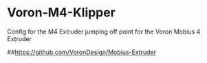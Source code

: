 # Voron-M4-Klipper
Config for the M4 Extruder jumping off point for the Voron Mobius 4 Extruder

##https://github.com/VoronDesign/Mobius-Extruder

